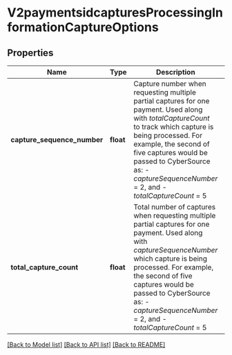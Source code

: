 # V2paymentsidcapturesProcessingInformationCaptureOptions

## Properties
Name | Type | Description | Notes
------------ | ------------- | ------------- | -------------
**capture_sequence_number** | **float** | Capture number when requesting multiple partial captures for one payment. Used along with _totalCaptureCount_ to track which capture is being processed.  For example, the second of five captures would be passed to CyberSource as:   - _captureSequenceNumber_ &#x3D; 2, and   - _totalCaptureCount_ &#x3D; 5  | [optional] 
**total_capture_count** | **float** | Total number of captures when requesting multiple partial captures for one payment. Used along with _captureSequenceNumber_ which capture is being processed.  For example, the second of five captures would be passed to CyberSource as:   - _captureSequenceNumber_ &#x3D; 2, and   - _totalCaptureCount_ &#x3D; 5  | [optional] 

[[Back to Model list]](../README.md#documentation-for-models) [[Back to API list]](../README.md#documentation-for-api-endpoints) [[Back to README]](../README.md)



